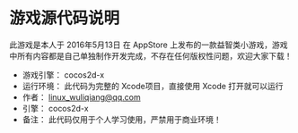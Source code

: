 # 游戏源代码说明

此游戏是本人于 2016年5月13日 在 AppStore 上发布的一款益智类小游戏，游戏中所有内容都是自己单独制作开发完成，不存在任何版权性问题，欢迎大家下载！

* 游戏引擎： cocos2d-x
* 运行环境： 此代码为完整的 Xcode项目，直接使用 Xcode 打开就可以运行
* 作者： linux_wuliqiang@qq.com
* 引擎： cocos2d-x
* 备注： 此代码仅用于个人学习使用，严禁用于商业环境！

